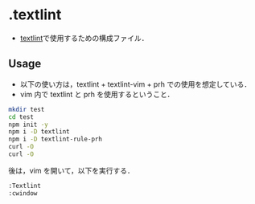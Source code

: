 # .textlint
- [textlint](https://github.com/textlint/textlint)で使用するための構成ファイル．

## Usage
- 以下の使い方は，textlint + textlint-vim + prh での使用を想定している．
- vim 内で textlint と prh を使用するということ．

```bash
mkdir test
cd test
npm init -y
npm i -D textlint
npm i -D textlint-rule-prh
curl -O
curl -O
```

後は，vim を開いて，以下を実行する．
```bash
:Textlint
:cwindow
```

